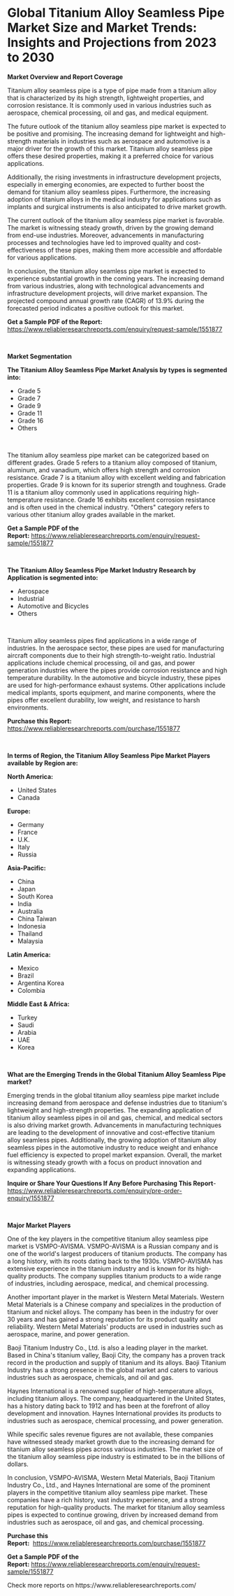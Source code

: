 <p><h1>Global Titanium Alloy Seamless Pipe Market Size and Market Trends: Insights and Projections from 2023 to 2030</h1></p><p><strong>Market Overview and Report Coverage</strong></p>
<p><p>Titanium alloy seamless pipe is a type of pipe made from a titanium alloy that is characterized by its high strength, lightweight properties, and corrosion resistance. It is commonly used in various industries such as aerospace, chemical processing, oil and gas, and medical equipment.</p><p>The future outlook of the titanium alloy seamless pipe market is expected to be positive and promising. The increasing demand for lightweight and high-strength materials in industries such as aerospace and automotive is a major driver for the growth of this market. Titanium alloy seamless pipe offers these desired properties, making it a preferred choice for various applications.</p><p>Additionally, the rising investments in infrastructure development projects, especially in emerging economies, are expected to further boost the demand for titanium alloy seamless pipes. Furthermore, the increasing adoption of titanium alloys in the medical industry for applications such as implants and surgical instruments is also anticipated to drive market growth.</p><p>The current outlook of the titanium alloy seamless pipe market is favorable. The market is witnessing steady growth, driven by the growing demand from end-use industries. Moreover, advancements in manufacturing processes and technologies have led to improved quality and cost-effectiveness of these pipes, making them more accessible and affordable for various applications.</p><p>In conclusion, the titanium alloy seamless pipe market is expected to experience substantial growth in the coming years. The increasing demand from various industries, along with technological advancements and infrastructure development projects, will drive market expansion. The projected compound annual growth rate (CAGR) of 13.9% during the forecasted period indicates a positive outlook for this market.</p></p>
<p><strong>Get a Sample PDF of the Report:</strong> <a href="https://www.reliableresearchreports.com/enquiry/request-sample/1551877">https://www.reliableresearchreports.com/enquiry/request-sample/1551877</a></p>
<p>&nbsp;</p>
<p><strong>Market Segmentation</strong></p>
<p><strong>The Titanium Alloy Seamless Pipe Market Analysis by types is segmented into:</strong></p>
<p><ul><li>Grade 5</li><li>Grade 7</li><li>Grade 9</li><li>Grade 11</li><li>Grade 16</li><li>Others</li></ul></p>
<p>&nbsp;</p>
<p><p>The titanium alloy seamless pipe market can be categorized based on different grades. Grade 5 refers to a titanium alloy composed of titanium, aluminum, and vanadium, which offers high strength and corrosion resistance. Grade 7 is a titanium alloy with excellent welding and fabrication properties. Grade 9 is known for its superior strength and toughness. Grade 11 is a titanium alloy commonly used in applications requiring high-temperature resistance. Grade 16 exhibits excellent corrosion resistance and is often used in the chemical industry. "Others" category refers to various other titanium alloy grades available in the market.</p></p>
<p><strong>Get a Sample PDF of the Report:</strong>&nbsp;<a href="https://www.reliableresearchreports.com/enquiry/request-sample/1551877">https://www.reliableresearchreports.com/enquiry/request-sample/1551877</a></p>
<p>&nbsp;</p>
<p><strong>The Titanium Alloy Seamless Pipe Market Industry Research by Application is segmented into:</strong></p>
<p><ul><li>Aerospace</li><li>Industrial</li><li>Automotive and Bicycles</li><li>Others</li></ul></p>
<p>&nbsp;</p>
<p><p>Titanium alloy seamless pipes find applications in a wide range of industries. In the aerospace sector, these pipes are used for manufacturing aircraft components due to their high strength-to-weight ratio. Industrial applications include chemical processing, oil and gas, and power generation industries where the pipes provide corrosion resistance and high temperature durability. In the automotive and bicycle industry, these pipes are used for high-performance exhaust systems. Other applications include medical implants, sports equipment, and marine components, where the pipes offer excellent durability, low weight, and resistance to harsh environments.</p></p>
<p><strong>Purchase this Report:</strong>&nbsp; <a href="https://www.reliableresearchreports.com/purchase/1551877">https://www.reliableresearchreports.com/purchase/1551877</a></p>
<p>&nbsp;</p>
<p><strong>In terms of Region, the Titanium Alloy Seamless Pipe Market Players available by Region are:</strong></p>
<p>
    <p> <strong> North America: </strong>
        <ul>
            <li>United States</li>
            <li>Canada</li>
        </ul>
        </p> 
    <p> <strong> Europe: </strong>
        <ul>
            <li>Germany</li>
            <li>France</li>
            <li>U.K.</li>
            <li>Italy</li>
            <li>Russia</li>
        </ul>
        </p> 
    <p> <strong> Asia-Pacific: </strong>
        <ul>
            <li>China</li>
            <li>Japan</li>
            <li>South Korea</li>
            <li>India</li>
            <li>Australia</li>
            <li>China Taiwan</li>
            <li>Indonesia</li>
            <li>Thailand</li>
            <li>Malaysia</li>
        </ul>
        </p> 
    <p> <strong> Latin America: </strong>
        <ul>
            <li>Mexico</li>
            <li>Brazil</li>
            <li>Argentina Korea</li>
            <li>Colombia</li>
        </ul>
        </p> 
    <p> <strong> Middle East & Africa: </strong>
        <ul>
            <li>Turkey</li>
            <li>Saudi</li>
            <li>Arabia</li>
            <li>UAE</li>
            <li>Korea</li>
        </ul>
    </p>
    </p>
<p>&nbsp;</p>
<p><strong>What are the Emerging Trends in the Global Titanium Alloy Seamless Pipe market?</strong></p>
<p><p>Emerging trends in the global titanium alloy seamless pipe market include increasing demand from aerospace and defense industries due to titanium's lightweight and high-strength properties. The expanding application of titanium alloy seamless pipes in oil and gas, chemical, and medical sectors is also driving market growth. Advancements in manufacturing techniques are leading to the development of innovative and cost-effective titanium alloy seamless pipes. Additionally, the growing adoption of titanium alloy seamless pipes in the automotive industry to reduce weight and enhance fuel efficiency is expected to propel market expansion. Overall, the market is witnessing steady growth with a focus on product innovation and expanding applications.</p></p>
<p><strong>Inquire or Share Your Questions If Any Before Purchasing This Report</strong>- <a href="https://www.reliableresearchreports.com/enquiry/pre-order-enquiry/1551877">https://www.reliableresearchreports.com/enquiry/pre-order-enquiry/1551877</a></p>
<p>&nbsp;</p>
<p><strong>Major Market Players</strong></p>
<p><p>One of the key players in the competitive titanium alloy seamless pipe market is VSMPO-AVISMA. VSMPO-AVISMA is a Russian company and is one of the world's largest producers of titanium products. The company has a long history, with its roots dating back to the 1930s. VSMPO-AVISMA has extensive experience in the titanium industry and is known for its high-quality products. The company supplies titanium products to a wide range of industries, including aerospace, medical, and chemical processing.</p><p>Another important player in the market is Western Metal Materials. Western Metal Materials is a Chinese company and specializes in the production of titanium and nickel alloys. The company has been in the industry for over 30 years and has gained a strong reputation for its product quality and reliability. Western Metal Materials' products are used in industries such as aerospace, marine, and power generation.</p><p>Baoji Titanium Industry Co., Ltd. is also a leading player in the market. Based in China's titanium valley, Baoji City, the company has a proven track record in the production and supply of titanium and its alloys. Baoji Titanium Industry has a strong presence in the global market and caters to various industries such as aerospace, chemicals, and oil and gas.</p><p>Haynes International is a renowned supplier of high-temperature alloys, including titanium alloys. The company, headquartered in the United States, has a history dating back to 1912 and has been at the forefront of alloy development and innovation. Haynes International provides its products to industries such as aerospace, chemical processing, and power generation.</p><p>While specific sales revenue figures are not available, these companies have witnessed steady market growth due to the increasing demand for titanium alloy seamless pipes across various industries. The market size of the titanium alloy seamless pipe industry is estimated to be in the billions of dollars.</p><p>In conclusion, VSMPO-AVISMA, Western Metal Materials, Baoji Titanium Industry Co., Ltd., and Haynes International are some of the prominent players in the competitive titanium alloy seamless pipe market. These companies have a rich history, vast industry experience, and a strong reputation for high-quality products. The market for titanium alloy seamless pipes is expected to continue growing, driven by increased demand from industries such as aerospace, oil and gas, and chemical processing.</p></p>
<p><strong>Purchase this Report:</strong>&nbsp;&nbsp;<a href="https://www.reliableresearchreports.com/purchase/1551877">https://www.reliableresearchreports.com/purchase/1551877</a></p>
<p></p>
<p><strong>Get a Sample PDF of the Report:</strong>&nbsp;<a href="https://www.reliableresearchreports.com/enquiry/request-sample/1551877">https://www.reliableresearchreports.com/enquiry/request-sample/1551877</a></p>
<p>Check more reports on https://www.reliableresearchreports.com/</p>